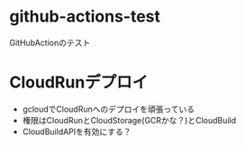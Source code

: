 # github-actions-test
GitHubActionのテスト

# CloudRunデプロイ

- gcloudでCloudRunへのデプロイを頑張っている
- 権限はCloudRunとCloudStorage(GCRかな？)とCloudBuild
- CloudBuildAPIを有効にする？
